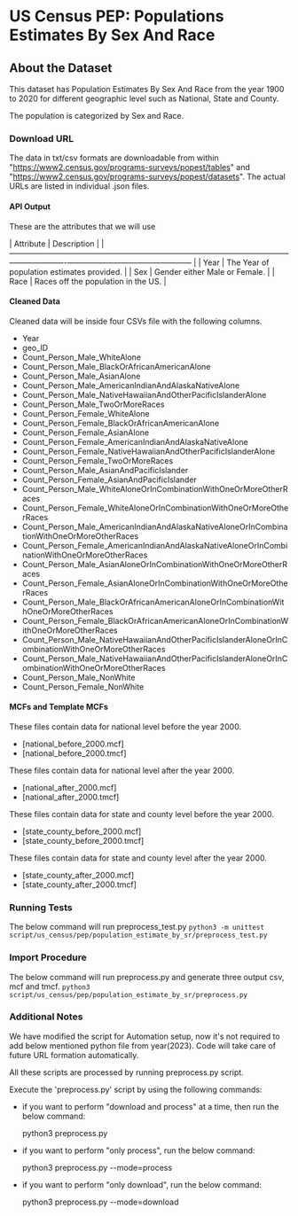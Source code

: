 # US Census PEP: Populations Estimates By Sex And Race

## About the Dataset
This dataset has Population Estimates By Sex And Race from the year 1900 to 2020 for different geographic level such as National, State and County.

The population is categorized by Sex and Race.

### Download URL
The data in txt/csv formats are downloadable from within "https://www2.census.gov/programs-surveys/popest/tables" and "https://www2.census.gov/programs-surveys/popest/datasets". The actual URLs are listed in 
individual .json files.


#### API Output
These are the attributes that we will use

| Attribute				| Description														|
|———————————————————————————————————————————-————————————————	|
| Year					| The Year of population estimates provided.						                               	|
| Sex					| Gender either Male or Female.											|
| Race					| Races off the population in the US.										|

#### Cleaned Data
Cleaned data will be inside four CSVs file with the following columns.

- Year
- geo_ID
- Count_Person_Male_WhiteAlone
- Count_Person_Male_BlackOrAfricanAmericanAlone
- Count_Person_Male_AsianAlone
- Count_Person_Male_AmericanIndianAndAlaskaNativeAlone
- Count_Person_Male_NativeHawaiianAndOtherPacificIslanderAlone
- Count_Person_Male_TwoOrMoreRaces
- Count_Person_Female_WhiteAlone
- Count_Person_Female_BlackOrAfricanAmericanAlone
- Count_Person_Female_AsianAlone
- Count_Person_Female_AmericanIndianAndAlaskaNativeAlone
- Count_Person_Female_NativeHawaiianAndOtherPacificIslanderAlone
- Count_Person_Female_TwoOrMoreRaces
- Count_Person_Male_AsianAndPacificIslander
- Count_Person_Female_AsianAndPacificIslander
- Count_Person_Male_WhiteAloneOrInCombinationWithOneOrMoreOtherRaces
- Count_Person_Female_WhiteAloneOrInCombinationWithOneOrMoreOtherRaces
- Count_Person_Male_AmericanIndianAndAlaskaNativeAloneOrInCombinationWithOneOrMoreOtherRaces
- Count_Person_Female_AmericanIndianAndAlaskaNativeAloneOrInCombinationWithOneOrMoreOtherRaces
- Count_Person_Male_AsianAloneOrInCombinationWithOneOrMoreOtherRaces
- Count_Person_Female_AsianAloneOrInCombinationWithOneOrMoreOtherRaces
- Count_Person_Male_BlackOrAfricanAmericanAloneOrInCombinationWithOneOrMoreOtherRaces
- Count_Person_Female_BlackOrAfricanAmericanAloneOrInCombinationWithOneOrMoreOtherRaces
- Count_Person_Male_NativeHawaiianAndOtherPacificIslanderAloneOrInCombinationWithOneOrMoreOtherRaces
- Count_Person_Male_NativeHawaiianAndOtherPacificIslanderAloneOrInCombinationWithOneOrMoreOtherRaces
- Count_Person_Male_NonWhite
- Count_Person_Female_NonWhite

#### MCFs and Template MCFs
These files contain data for national level before the year 2000.
- [national_before_2000.mcf]
- [national_before_2000.tmcf]

These files contain data for national level after the year 2000.
- [national_after_2000.mcf]
- [national_after_2000.tmcf]

These files contain data for state and county level before the year 2000.
- [state_county_before_2000.mcf]
- [state_county_before_2000.tmcf]

These files contain data for state and county level after the year 2000.
- [state_county_after_2000.mcf]
- [state_county_after_2000.tmcf]


### Running Tests
The below command will run preprocess_test.py `python3 -m unittest script/us_census/pep/population_estimate_by_sr/preprocess_test.py`

### Import Procedure
The below command will run preprocess.py and generate three output csv, mcf and tmcf.  `python3 script/us_census/pep/population_estimate_by_sr/preprocess.py`

### Additional Notes

We have modified the script for Automation setup, now it's not required to add below mentioned python file from year(2023). Code will take care of future URL formation automatically.

<!-- This import has seperate .py script for different year ranges. They are as follow:

1. county_1970_1979.py, county_1980_1989.py, county_1990_2000.py, county_2000_2009.py, county_2010_2020.py
- These scripts process as is data for County from year 1970 to 2020. Different python modules are written as schema changes across decades. 

2. state_1970_1979.py, state_1980_1990.py, state_1990_2000.py, state_2000_2010.py
- These scripts process as is data for State from year 1970 to 2000. Different python modules are written as schema changes across decades.

3. state_2010_2020.py 
- This script aggregates data from county level to state level from year 2010 to 2020 as the    intercensal files were not availabel for this year range at state level.

4. national_1900_1970.py, national_1980_1990.py, national_1990_2000.py, national_2000_2010.py
- These scripts process as is data for National from year 1900 to 2000. Different python modules are written as schema changes across decades.

5. national_2010_2020.py 
- This script aggregates data from  state level to national level from year 2010 to 2020 as the    intercensal files were not availabel for this year range at state level. -->

All these scripts are processed by running preprocess.py script.

Execute the 'preprocess.py' script by using the following commands:

  - if you want to perform "download and process" at a time, then run the below command:

       python3 preprocess.py

  - if you want to perform "only process", run the below command:

       python3 preprocess.py --mode=process
 
  - if you want to perform "only download", run the below command:

       python3 preprocess.py --mode=download
